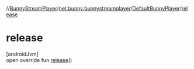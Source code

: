 //[BunnyStreamPlayer](../../../index.md)/[net.bunny.bunnystreamplayer](../index.md)/[DefaultBunnyPlayer](index.md)/[release](release.md)

# release

[androidJvm]\
open override fun [release](release.md)()